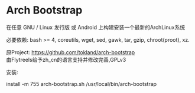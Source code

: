 # Arch Bootstrap
在任意 GNU / Linux 发行版 或 Android 上构建安装一个最新的ArchLinux系统
  
必要依赖: bash >= 4, coreutils, wget, sed, gawk, tar, gzip, chroot(proot), xz.  
  
原Project: https://github.com/tokland/arch-bootstrap  
由Flytreels给予zh_cn的语言支持并修改完善,GPLv3  

 安装:  
  
  install -m 755 arch-bootstrap.sh /usr/local/bin/arch-bootstrap  
  
  